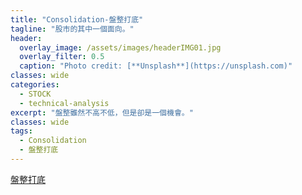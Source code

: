 ```yaml
---
title: "Consolidation-盤整打底"
tagline: "股市的其中一個面向。"
header:
  overlay_image: /assets/images/headerIMG01.jpg
  overlay_filter: 0.5
  caption: "Photo credit: [**Unsplash**](https://unsplash.com)"
classes: wide
categories:
  - STOCK
  - technical-analysis
excerpt: "盤整雖然不高不低，但是卻是一個機會。"
classes: wide
tags:
  - Consolidation
  - 盤整打底
---
```


[盤整打底](https://ctee.com.tw/news/stock/121151.html)  
<!--stackedit_data:
eyJoaXN0b3J5IjpbLTg1NzUyMTE1OSwtMTI5MzM3MzA2OV19
-->